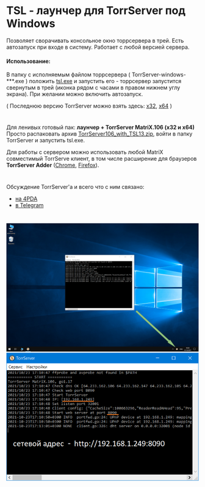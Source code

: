 # TSL - лаунчер для TorrServer под Windows  
Позволяет сворачивать консольное окно торрсервера в трей. Есть автозапуск при входе в систему. Работает с любой версией сервера.  
#### Использование:  
В папку с исполняемым файлом торрсервера ( TorrServer-windows-\*\*\*.exe ) положить [tsl.exe](https://github.com/Noperkot/TSL/releases/download/v1.3/tsl.exe) и запустить его - торрсервер запустится свернутым в трей (иконка рядом с часами в правом нижнем углу экрана). При желании можно включить автозапуск.  

( Последнюю версию TorrServer можно взять здесь: [x32](http://releases.yourok.ru/torr/server/TorrServer-windows-386.exe), [x64](http://releases.yourok.ru/torr/server/TorrServer-windows-amd64.exe) )  
#
Для ленивых готовый пак: **лаунчер + TorrServer MatriX.106 (x32 и x64)**  
Просто распаковать архив [TorrServer106_with_TSL13.zip](https://github.com/Noperkot/TSL/releases/download/v1.3/TorrServer106_with_TSL13.zip), войти в папку TorrServer и запустить tsl.exe.  

Для работы с сервером можно использовать любой MatriX совместимый TorrServe клиент, в том числе расширение для браузеров **TorrServer Adder** ([Chrome](https://chrome.google.com/webstore/detail/torrserver-adder/ihphookhabmjbgccflngglmidjloeefg?hl=ru), [Firefox](https://addons.mozilla.org/ru/firefox/addon/torrserver-adder/)).
#
Обсуждение TorrServer'а и всего что с ним связано:
- [на 4PDA](https://4pda.to/forum/index.php?showtopic=889960)
- [в Telegram](https://t.me/TorrServe)
#
![](img/screen1.png)  
![](img/screen2.png)  
